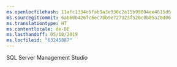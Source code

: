 ```yaml
---
ms.openlocfilehash: 11afc1334e5fab9a3e930c2e15b99894ee4615d6
ms.sourcegitcommit: 6ab60b426fc6ec7bb9e727323f520c0b05a20d06
ms.translationtype: HT
ms.contentlocale: de-DE
ms.lasthandoff: 05/10/2019
ms.locfileid: "63245887"
---
```

 SQL Server Management Studio 